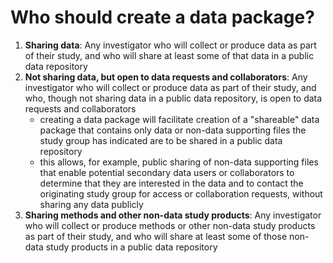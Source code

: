 # Who should create a data package?

1. **Sharing data**: Any investigator who will collect or produce data as part of their study, and who will share at least some of that data in a public data repository
2. **Not sharing data, but open to data requests and collaborators**: Any investigator who will collect or produce data as part of their study, and who, though not sharing data in a public data repository, is open to data requests and collaborators
    * creating a data package will facilitate creation of a "shareable" data package that contains only data or non-data supporting files the study group has indicated are to be shared in a public data repository
    * this allows, for example, public sharing of non-data supporting files that enable potential secondary data users or collaborators to determine that they are interested in the data and to contact the originating study group for access or collaboration requests, without sharing any data publicly
3. **Sharing methods and other non-data study products**: Any investigator who will collect or produce methods or other non-data study products as part of their study, and who will share at least some of those non-data study products in a public data repository
